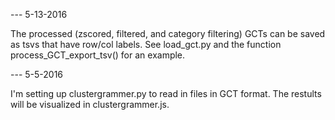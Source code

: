 --- 5-13-2016

The processed (zscored, filtered, and category filtering) GCTs can be saved as tsvs that have row/col labels. See load_gct.py and the function process_GCT_export_tsv() for an example.

--- 5-5-2016

  I'm setting up clustergrammer.py to read in files in GCT format. The restults 
will be visualized in clustergrammer.js.
